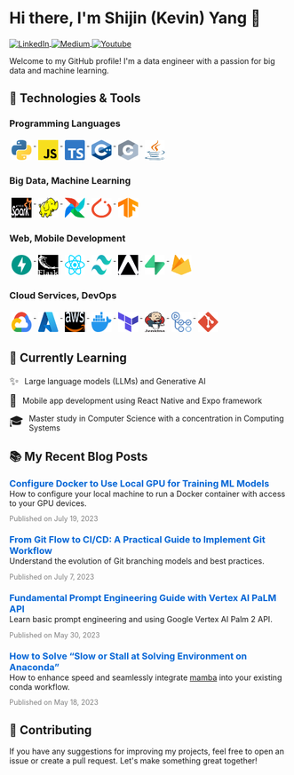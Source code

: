 # Hi there, I'm Shijin (Kevin) Yang 👋

<p>
  <a href="https://www.linkedin.com/in/kevinshijinyang/" target="_blank">
    <img src="https://img.shields.io/badge/LinkedIn-0077B5?style=for-the-badge&logo=linkedin&logoColor=white" alt="LinkedIn" style="vertical-align: middle;"/>
  </a>
  <a href="https://medium.com/@kevinsjy997" target="_blank">
    <img src="https://img.shields.io/badge/Medium-2d2d2d?style=for-the-badge&logo=medium&logoColor=white" alt="Medium" style="vertical-align: middle;"/>
  </a>
  <a href="https://www.youtube.com/@kevinkevinya" target="_blank">
    <img src="https://img.shields.io/badge/YouTube-red?style=for-the-badge&logo=youtube&logoColor=white" alt="Youtube" style="vertical-align: middle;"/>
  </a>
</p>

Welcome to my GitHub profile! I'm a data engineer with a passion for big data and machine learning.

## 🔧 Technologies & Tools

### Programming Languages

<p>
  <a href="https://www.python.org/" target="_blank">
    <img src="assets/icons/python.svg" alt="Python" style="height: 36px; width: 36px; vertical-align: top; margin: 4px;"/>
  </a>
  <a href="https://developer.mozilla.org/en-US/docs/Web/JavaScript" target="_blank">
    <img src="assets/icons/javascript.svg" alt="JavaScript" style="height: 36px; width: 36px; vertical-align: top; margin: 4px;"/>
  </a>
  <a href="https://www.typescriptlang.org/" target="_blank">
    <img src="assets/icons/typescript-icon.svg" alt="TypeScript" style="height: 36px; width: 36px; vertical-align: top; margin: 4px;"/>
  </a>
  <a href="https://en.wikipedia.org/wiki/C%2B%2B" target="_blank">
    <img src="assets/icons/c-plusplus.svg" alt="C++" style="height: 36px; width: 36px; vertical-align: top; margin: 4px;"/>
  </a>
  <a href="https://en.wikipedia.org/wiki/C_(programming_language)" target="_blank">
    <img src="assets/icons/c.svg" alt="C programming language" style="height: 36px; width: 36px; vertical-align: top; margin: 4px;"/>
  </a>
  <a href="https://dev.java/" target="_blank">
    <img src="assets/icons/java.svg" alt="Java" style="height: 36px; width: 36px; vertical-align: top; margin: 4px;"/>
  </a>
</p>

### Big Data, Machine Learning

<p>
  <a href="https://spark.apache.org/" target="_blank">
    <img src="assets/icons/apache-spark.svg" alt="Apache Spark" style="height: 36px; width: 36px; vertical-align: top; margin: 4px; filter: invert(1) hue-rotate(180deg) brightness(120%);"/>
  </a>
  <a href="https://hadoop.apache.org/" target="_blank">
    <img src="assets/icons/hadoop.svg" alt="Apache Hadoop" style="height: 36px; width: 36px; vertical-align: top; margin: 4px;"/>
  </a>
  <a href="https://airflow.apache.org/" target="_blank">
    <img src="assets/icons/airflow-icon.svg" alt="Apache Airflow" style="height: 36px; width: 36px; vertical-align: top; margin: 4px;"/>
  </a>
  <a href="https://pytorch.org/" target="_blank">
    <img src="assets/icons/pytorch-icon.svg" alt="PyTorch" style="height: 36px; width: 36px; vertical-align: top; margin: 4px;"/>
  </a>
  <a href="https://www.tensorflow.org/" target="_blank">
    <img src="assets/icons/tensorflow.svg" alt="TensorFlow" style="height: 36px; width: 36px; vertical-align: top; margin: 4px;"/>
  </a>
</p>

### Web, Mobile Development

<p>
  <a href="https://fastapi.tiangolo.com/" target="_blank">
    <img src="assets/icons/fastapi-icon.svg" alt="FastAPI" style="height: 36px; width: 36px; vertical-align: top; margin: 4px;"/>
  </a>
  <a href="https://flask.palletsprojects.com/en/3.0.x/" target="_blank">
    <img src="assets/icons/flask.svg" alt="Flask" style="height: 36px; width: 36px; vertical-align: top; margin: 4px; filter: invert(1) hue-rotate(180deg) brightness(120%);"/>
  </a>
  <a href="https://react.dev/" target="_blank">
    <img src="assets/icons/react.svg" alt="React" style="height: 36px; width: 36px; vertical-align: top; margin: 4px;"/>
  </a>
  <a href="https://tailwindcss.com/" target="_blank">
    <img src="assets/icons/tailwindcss-icon.svg" alt="tailwindcss" style="height: 36px; width: 36px; vertical-align: top; margin: 4px;"/>
  </a>
  <a href="https://expo.dev/" target="_blank">
    <img src="assets/icons/expo-icon.svg" alt="Expo" style="height: 36px; width: 36px; vertical-align: top; margin: 4px; filter: invert(1) hue-rotate(180deg) brightness(120%);"/>
  </a>
  <a href="https://supabase.com/" target="_blank">
    <img src="assets/icons/supabase-icon.svg" alt="Supabase" style="height: 36px; width: 36px; vertical-align: top; margin: 4px;"/>
  </a>
  <a href="https://firebase.google.com/" target="_blank">
    <img src="assets/icons/firebase.svg" alt="Firebase" style="height: 36px; width: 36px; vertical-align: top; margin: 4px;"/>
  </a>
</p>

### Cloud Services, DevOps

<p>
  <a href="https://cloud.google.com/" target="_blank">
    <img src="assets/icons/google-cloud.svg" alt="Google Cloud Platform" style="height: 36px; width: 36px; vertical-align: top; margin: 4px;"/>
  </a>
  <a href="https://azure.microsoft.com/" target="_blank">
    <img src="assets/icons/microsoft-azure.svg" alt="Azure" style="height: 36px; width: 36px; vertical-align: top; margin: 4px;"/>
  </a>
  <a href="https://aws.amazon.com/" target="_blank">
    <img src="assets/icons/aws.svg" alt="Amazon Web Services" style="height: 36px; width: 36px; vertical-align: top; margin: 4px; filter: invert(1) hue-rotate(180deg) brightness(120%);"/>
  </a>
  <a href="https://www.docker.com/" target="_blank">
    <img src="assets/icons/docker-icon.svg" alt="Docker" style="height: 36px; width: 36px; vertical-align: top; margin: 4px;"/>
  </a>
  <a href="https://www.terraform.io/" target="_blank">
    <img src="assets/icons/terraform-icon.svg" alt="Terraform" style="height: 36px; width: 36px; vertical-align: top; margin: 4px;"/>
  </a>
  <a href="https://www.jenkins.io/" target="_blank">
    <img src="assets/icons/jenkins.svg" alt="Jenkins" style="height: 36px; width: 36px; vertical-align: top; margin: 4px;"/>
  </a>
  <a href="https://github.com/features/actions" target="_blank">
    <img src="assets/icons/github-actions.svg" alt="GitHub Actions" style="height: 36px; width: 36px; vertical-align: top; margin: 4px;"/>
  </a>
  <a href="https://git-scm.com/" target="_blank">
    <img src="assets/icons/git-icon.svg" alt="Git" style="height: 36px; width: 36px; vertical-align: top; margin: 4px;"/>
  </a>
</p>

## 🌱 Currently Learning

<ul style="list-style-type: none; padding-left: 0;">
  <li style="margin-bottom: 10px; display: flex; align-items: center;">
    <span style="font-size: 1.5em; margin-right: 10px;">✨</span>
    <span>Large language models (LLMs) and Generative AI</span>
  </li>
  <li style="margin-bottom: 10px; display: flex; align-items: center;">
    <span style="font-size: 1.5em; margin-right: 10px;">📱</span>
    <span>Mobile app development using React Native and Expo framework</span>
  </li>
  <li style="margin-bottom: 10px; display: flex; align-items: center;">
    <span style="font-size: 1.5em; margin-right: 10px;">🎓</span>
    <span>Master study in Computer Science with a concentration in Computing Systems</span>
  </li>
</ul>

## 📚 My Recent Blog Posts

<ul style="list-style-type: none; padding: 0;">
  <li style="margin-bottom: 20px;">
    <a href="https://medium.com/@kevinsjy997/configure-docker-to-use-local-gpu-for-training-ml-models-70980168ec9b" target="_blank" style="text-decoration: none;">
      <h3 style="margin: 0; color: #0366d6;">Configure Docker to Use Local GPU for Training ML Models</h3>
    </a>
    <p style="margin: 0;">How to configure your local machine to run a Docker container with access to your GPU devices.</p>
    <p style="font-size: 0.9em; color: gray;">Published on July 19, 2023</p>
  </li>
  <li style="margin-bottom: 20px;">
    <a href="https://medium.com/@kevinsjy997/from-git-flow-to-ci-cd-a-practical-guide-to-implement-git-workflow-d2c922f31fdc" target="_blank" style="text-decoration: none;">
      <h3 style="margin: 0; color: #0366d6;">From Git Flow to CI/CD: A Practical Guide to Implement Git Workflow</h3>
    </a>
    <p style="margin: 0;">Understand the evolution of Git branching models and best practices.</p>
    <p style="font-size: 0.9em; color: gray;">Published on July 7, 2023</p>
  </li>
  <li style="margin-bottom: 20px;">
    <a href="https://medium.com/gopenai/fundamental-prompt-engineering-guide-with-vertex-ai-palm-api-c9f307413d85" target="_blank" style="text-decoration: none;">
      <h3 style="margin: 0; color: #0366d6;">Fundamental Prompt Engineering Guide with Vertex AI PaLM API</h3>
    </a>
    <p style="margin: 0;">Learn basic prompt engineering and using Google Vertex AI Palm 2 API.</p>
    <p style="font-size: 0.9em; color: gray;">Published on May 30, 2023</p>
  </li>
  <li style="margin-bottom: 20px;">
    <a href="https://medium.com/@kevinsjy997/how-to-solve-slow-or-stall-at-solving-environment-on-anaconda-6dd32a307a67" target="_blank" style="text-decoration: none;">
      <h3 style="margin: 0; color: #0366d6;">How to Solve “Slow or Stall at Solving Environment on Anaconda”</h3>
    </a>
    <p style="margin: 0;">How to enhance speed and seamlessly integrate <a href="https://github.com/mamba-org/mamba" target="_blank">mamba</a> into your existing conda workflow.</p>
    <p style="font-size: 0.9em; color: gray;">Published on May 18, 2023</p>
  </li>
</ul>

## 🤝 Contributing

If you have any suggestions for improving my projects, feel free to open an issue or create a pull request. Let's make something great together!
